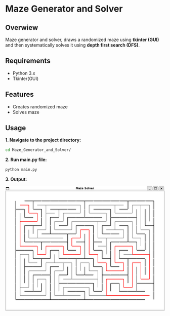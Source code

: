 # Maze Generator and Solver

## Overwiew

Maze generator and solver, draws a randomized maze using **tkinter (GUI)** and then systematically solves it using **depth first search (DFS)**.

## Requirements

- Python 3.x
- Tkinter(GUI)

## Features

- Creates randomized maze
- Solves maze

## Usage

**1. Navigate to the project directory:**
```bash
cd Maze_Generator_and_Solver/
```
**2. Run main.py file:**
```bash
python main.py
```
**3. Output:**

![Maze Logo](Output.png)
